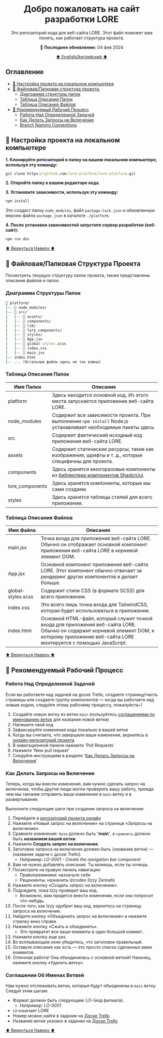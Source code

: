 <h1 align="center"> Добро пожаловать на сайт разработки LORE </h1>

<p align="center">Это репозиторий кода для веб-сайта LORE. Этот файл поможет вам понять, как работает структура проекта.</p>

<p align="center">📆 <b>Последнее обновление:</b> 04 фев 2024</p>

<p align="center"><a href="README.md">⬆️ English/Английский ⬆️</a></p>

## Оглавление

- [🍇 Настройка проекта на локальном компьютере](#🍇-настройка-проекта-на-локальном-компьютере)
- [🍋 Файловая/Папковая структура проекта.](#🍋-файловаяпапковая-структура-проекта)
  - [Диаграмма структуры папок](#диаграмма-структуры-папок)
  - [Таблица Описания Папок](#таблица-описания-папок)
  - [Таблица Описания Файлов](#таблица-описания-файлов)
- [🧁 Рекомендуемый Рабочий Процесс](#🧁-рекомендуемый-рабочий-процесс)
  - [Работа Над Определенной Задачей](#работа-над-определенной-задачей)
  - [Как Делать Запросы на Включение](#как-делать-запросы-на-включение)
  - [Branch Naming Conventions](#branch-naming-conventions)

## 🍇 Настройка проекта на локальном компьютере

**1. Клонируйте репозиторий в папку на вашем локальном компьютере, используя эту команду:**

```cmd
git clone https://github.com/lore-platform/lore-platform.git
```

**2. Откройте папку в вашем редакторе кода.**

**3. Установите зависимости, используя эту команду:**

```cmd
npm install
```

Это создаст папку `node_modules`, файл `package-lock.json` и обновленную версию файла `package.json` в каталоге `./platform`.

**4. После установки зависимостей запустите сервер разработки (веб-сайт):**

```cmd
npm run dev
```

[⬆️ Вернуться Наверх ⬆️](#оглавление)

## 🍋 Файловая/Папковая Структура Проекта

Посмотреть текущую структуру папок проекта, также представлены описания файлов и папок.

### Диаграмма Структуры Папок

```cmd
📂 platform/
|-- 📂 node_modules/
|-- 📂 src/
|   |-- 📂 assets/
|   |-- 📂 components/
|   |-- 📂 lib/
|   |-- 📂 lore_components/
|   |-- 📂 styles/
|   |-- 📄 App.jsx
|   |-- 📄 global-styles.scss
|   |-- 📄 index.css
|   |-- 📄 main.jsx
|-- index.html
|-- ... (Остальные файлы здесь не так важны)
```

### Таблица Описания Папок

| Имя Папки       | Описание                                                                                                       |
| --------------- | -------------------------------------------------------------------------------------------------------------- |
| platform        | Здесь находится основной код. Из этого места запускается приложение веб-сайта LORE.                            |
| node_modules    | Содержит все зависимости проекта. При выполнении `npm install` Node.js устанавливает необходимые пакеты здесь. |
| src             | Содержит фактический исходный код приложения веб-сайта LORE.                                                   |
| assets          | Содержит статические ресурсы, такие как изображения, шрифты и т. д., которые специфичны для проекта.           |
| components      | Здесь хранятся многоразовые компоненты из [библиотеки компонентов Shadcn/ui](https://ui.shadcn.com/).          |
| lore_components | Здесь хранятся компоненты, которые мы сами создаем.                                                            |
| styles          | Здесь хранятся таблицы стилей для всего приложения.                                                            |

### Таблица Описания Файлов

| Имя Файла          | Описание                                                                                                                                                                                       |
| ------------------ | ---------------------------------------------------------------------------------------------------------------------------------------------------------------------------------------------- |
| main.jsx           | Точка входа для приложения веб-сайта LORE. Обычно он отображает основной компонент приложения веб-сайта LORE в корневой элемент DOM.                                                           |
| App.jsx            | Основной компонент приложения веб-сайта LORE. Этот компонент обычно отвечает за рендеринг других компонентов и делает больше.                                                                  |
| global-styles.scss | Содержит стили CSS (в формате SCSS) для всего приложения.                                                                                                                                      |
| index.css          | Это всего лишь точка входа для TailwindCSS, которая будет использоваться в приложении.                                                                                                         |
| index.html         | Основной HTML-файл, который служит точкой входа для приложения веб-сайта LORE. Обычно он содержит корневой элемент DOM, к которому приложение веб-сайта LORE монтируется с помощью JavaScript. |

[⬆️ Вернуться Наверх ⬆️](#оглавление)

## 🧁 Рекомендуемый Рабочий Процесс

### Работа Над Определенной Задачей

Если вы работаете над задачей на доске Trello, создаете страницу/часть страницы или создаете группу компонентов — когда вы работаете над новым кодом, следуйте этому рабочему процессу, пожалуйста~!

1. Создайте новую ветку из ветки `main` (пользуйтесь [соглашениями по именованию веток](#branch-naming-conventions) для названия новой ветки)
2. Напишите свой код
3. Зафиксируйте изменения кода локально в вашей ветке
4. Когда вы считаете, что завершили ваши изменения, вернитесь в [онлайн-репозиторий проекта](https://github.com/lore-platform/lore-platform/tree/main)
5. В навигационной панели нажмите 'Pull Requests'
6. Нажмите 'New pull request'
7. Следуйте инструкциям в разделе '[Как Делать Запросы на Включение](#как-делать-запросы-на-включение)'

### Как Делать Запросы на Включение

Теперь, когда вы внесли изменения, вам нужно сделать запрос на включение, чтобы другие люди могли проверить вашу работу, прежде чем мы сможем отправить ваши изменения в `main` ветку и в развертывание.

Выполните следующие шаги при создании запроса на включение:

1. Перейдите в [репозиторий проекта онлайн](https://github.com/lore-platform/lore-platform/tree/main)
2. Нажмите «Новый запрос на включение» на странице «Запросы на включение».
3. Сравните изменения: `база` должно быть **'main'**, а `сравнить` должно быть **названием вашей ветки**.
4. Нажмите **Создать запрос на включение**.
5. Заголовок запроса на включение должен быть {название ветки} — {название задачи с доски Trello}.
   - _Например: LO-0001 - Create the navigation bar component_
6. Вам не нужно добавлять описание. Ты можешь, если ты хочешь.
7. Посмотрите на правую панель навигации:
   - Правопреемники: назначьте себя
   - Рецензенты: назначить izicodes (Izzy Zennah)
8. Нажмите кнопку «Создать запрос на включение».
9. Подождите, пока Izzy проверит ваш код.
   - Возможно, вам придется внести изменения, если она попросит что-нибудь.
10. После того, как Izzy одобрит ваш код, вернитесь на страницу запроса на включение.
11. Найдите кнопку «Объединить запрос на включение» и нажмите стрелку вниз справа.
12. Нажмите кнопку «Сжать и объединить».
    - Это превратит все ваши коммиты в один большой коммит..
13. Нажмите кнопку еще раз.
14. Во всплывающем окне убедитесь, что заголовок правильный.
15. Оставьте описание как есть — это просто список сделанных вами коммитов.
16. Отличная работа! Она объединилась с основной веткой! Наконец, нажмите кнопку «Удалить ветку».

### Соглашения Об Именах Ветвей

Нам нужно отслеживать ветки, которые будут объединены в `main` ветку. Следуй этим шагам:

- Формат должен быть следующим: LO-{код филиала}.
  - _Например: LO-0001_
- `LO` означает LORE
- Номер можно найти в задании на [Доске Trello](https://trello.com/b/H5r3AFI2/main-development-%D0%BE%D1%81%D0%BD%D0%BE%D0%B2%D0%BD%D0%BE%D0%B5-p%D0%B0%D0%B7%D0%B2%D0%B8%D1%82%D0%B8%D0%B5)
- Название ветки указано в задании на [Доске Trello](https://trello.com/b/H5r3AFI2/main-development-%D0%BE%D1%81%D0%BD%D0%BE%D0%B2%D0%BD%D0%BE%D0%B5-p%D0%B0%D0%B7%D0%B2%D0%B8%D1%82%D0%B8%D0%B5)

[⬆️ Вернуться Наверх ⬆️](#оглавление)
